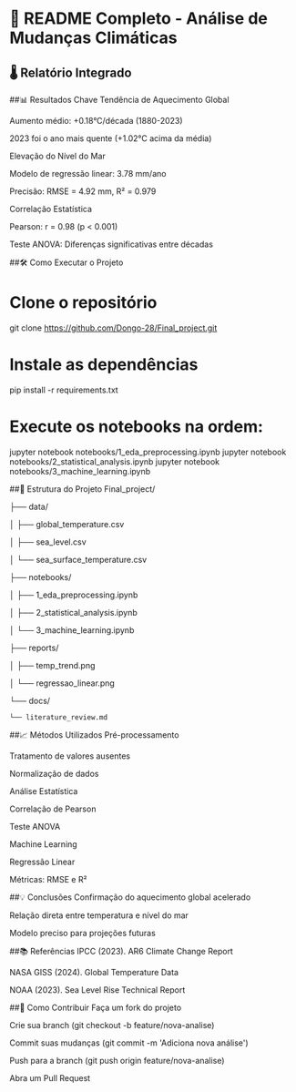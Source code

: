 # 📝 README Completo - Análise de Mudanças Climáticas

## 🌡️ Relatório Integrado

##📊 Resultados Chave
Tendência de Aquecimento Global

Aumento médio: +0.18°C/década (1880-2023)

2023 foi o ano mais quente (+1.02°C acima da média)


Elevação do Nível do Mar

Modelo de regressão linear: 3.78 mm/ano

Precisão: RMSE = 4.92 mm, R² = 0.979


Correlação Estatística

Pearson: r = 0.98 (p < 0.001)

Teste ANOVA: Diferenças significativas entre décadas

##🛠️ Como Executar o Projeto

# Clone o repositório
git clone https://github.com/Dongo-28/Final_project.git

# Instale as dependências
pip install -r requirements.txt

# Execute os notebooks na ordem:
jupyter notebook notebooks/1_eda_preprocessing.ipynb
jupyter notebook notebooks/2_statistical_analysis.ipynb
jupyter notebook notebooks/3_machine_learning.ipynb

##📂 Estrutura do Projeto
Final_project/

├── data/

│   ├── global_temperature.csv

│   ├── sea_level.csv

│   └── sea_surface_temperature.csv

├── notebooks/

│   ├── 1_eda_preprocessing.ipynb

│   ├── 2_statistical_analysis.ipynb

│   └── 3_machine_learning.ipynb

├── reports/

│   ├── temp_trend.png

│   └── regressao_linear.png

└── docs/

    └── literature_review.md

##📈 Métodos Utilizados
Pré-processamento

Tratamento de valores ausentes

Normalização de dados

Análise Estatística

Correlação de Pearson

Teste ANOVA

Machine Learning

Regressão Linear

Métricas: RMSE e R²

##💡 Conclusões
Confirmação do aquecimento global acelerado

Relação direta entre temperatura e nível do mar

Modelo preciso para projeções futuras

##📚 Referências
IPCC (2023). AR6 Climate Change Report

NASA GISS (2024). Global Temperature Data

NOAA (2023). Sea Level Rise Technical Report

##👥 Como Contribuir
Faça um fork do projeto

Crie sua branch (git checkout -b feature/nova-analise)

Commit suas mudanças (git commit -m 'Adiciona nova análise')

Push para a branch (git push origin feature/nova-analise)

Abra um Pull Request
